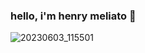 ### hello, i'm henry meliato 👋



<!--
**MELIATO/MELIATO** is a ✨ _special_ ✨ repository because its `README.md` (this file) appears on your GitHub profile.

Here are some ideas to get you started:
-->

![20230603_115501](https://github.com/MELIATO/MELIATO/assets/120141892/35c4522c-f19f-4f08-8520-3ea07d95768d)
